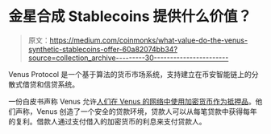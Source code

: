 # 金星合成 Stablecoins 提供什么价值？

> 原文：<https://medium.com/coinmonks/what-value-do-the-venus-synthetic-stablecoins-offer-60a82074bb34?source=collection_archive---------30----------------------->

Venus Protocol 是一个基于算法的货币市场系统，支持建立在币安智能链上的分散式借贷和信贷系统。

一份白皮书声称 Venus 允许[人们在 Venus 的网络中使用加密货币作为抵押品](https://venus.io/Whitepaper.pdf)。他们声称，Venus 创造了一个安全的贷款环境，贷款人可以从每笔贷款中获得每年的复利。借款人通过支付借入的加密货币的利息来支付贷款人。